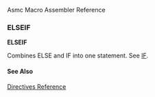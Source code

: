 Asmc Macro Assembler Reference

### ELSEIF

**ELSEIF**

Combines ELSE and IF into one statement. See [IF](if.md).

#### See Also

[Directives Reference](readme.md)